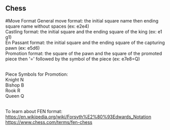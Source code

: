 ## Chess
#Move Format
General move format: the initial square name then ending square name without spaces (ex: e2e4) <br />
Castling format: the initial square and the ending square of the king (ex: e1 g1) <br />
En Passant format: the initial square and the ending square of the capturing pawn (ex: e5d6) <br />
Promotion format: the square of the pawn and the square of the promoted piece then '=' followed by the symbol of the piece (ex: e7e8=Q) <br /> <br />

Piece Symbols for Promotion: <br />
Knight  N <br />
Bishop  B <br />
Rook    R <br />
Queen   Q <br /> <br />

To learn about FEN format: <br />
https://en.wikipedia.org/wiki/Forsyth%E2%80%93Edwards_Notation <br />
https://www.chess.com/terms/fen-chess <br />
